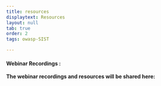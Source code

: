```yaml
---
title: resources
displaytext: Resources
layout: null
tab: true
order: 2
tags: owasp-SIST

---
```


#### Webinar Recordings :

**The webinar recordings and resources will be shared here:** 
